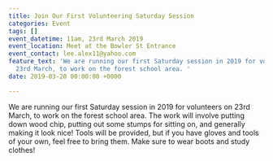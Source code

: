 ```yaml
---
title: Join Our First Volunteering Saturday Session
categories: Event
tags: []
event_datetime: 11am, 23rd March 2019
event_location: Meet at the Bowler St Entrance
event_contact: lee.alex11@yahoo.com
feature_text: 'We are running our first Saturday session in 2019 for volunteers on
  23rd March, to work on the forest school area. '
date: 2019-03-20 00:00:00 +0000

---
```

We are running our first Saturday session in 2019 for volunteers on 23rd March, to work on the forest school area. The work will involve putting down wood chip, putting out some stumps for sitting on, and generally making it look nice! Tools will be provided, but if you have gloves and tools of your own, feel free to bring them. Make sure to wear boots and study clothes!